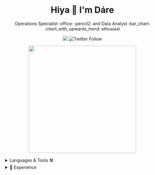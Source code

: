 <h1 align='center'>
Hiya 👋 I'm Dáre
</h1>

<p align='center'>
    Operations Specialist :office: :pencil2: and Data Analyst :bar_chart: :chart_with_upwards_trend: ethusiast
  </p>
 
 <p align='center'>
  
  <a href="https://www.linkedin.com/in/dsoniran/">
  <img src="https://img.shields.io/badge/dsoniran-0077B5?style=flat&logo=Linkedin&logoColor=white"/></a>
<img alt="Twitter Follow" src="https://img.shields.io/twitter/follow/DareSheSaidIt?style=social">

</p>
  
  
<p align='center'>
  <a href="#"><img src="https://github-readme-stats.vercel.app/api?username=dsoniran&show_icons=true&count_private=true&theme=radical" width="350"></a>
</p>

<details>
  
  <summary> Languages & Tools 🛠 </summary>

<br/> <img alt="Excel" src="https://img.shields.io/badge/Office-Microsoft Excel-%231D6F42">
<br/> <img alt="MySQL" src="https://img.shields.io/badge/Database-MySQL-%23F29111">
<br/> <img alt="Salesforce" src="https://img.shields.io/badge/Database-Salesforce-%231798c1">
<br/> <img alt="Tableau" src="https://img.shields.io/badge/Analytics-Tableau-%232FBEBE">
<br/> <img alt="Python" src="https://img.shields.io/badge/Language-Python-%234B8BBE">
<br/> <img alt="HTML5" src="https://img.shields.io/badge/Language-HTML5-%23e34c26">
<br/> <img alt="CSS" src="https://img.shields.io/badge/Language-CSS-%23264de4">
<br/> <img alt="Jupyter" src="https://img.shields.io/badge/Framework-Jupyter-%23ce5c00">
<br/> <img alt="Flask" src="https://img.shields.io/badge/Framework-Flask-%23ff0000">
<br/> <img alt="PowerBI" src="https://img.shields.io/badge/Framework-PowerBI-yellow">
<br/> <img alt="Google CLoud" src="https://img.shields.io/badge/Cloud-Google Cloud-%234285F4">
<br/> <img alt="Pycharm" src="https://img.shields.io/badge/IDE-Pycharm-%23000000">
</details>

<details>
  
  <summary>📃 Experience </summary>

<img align="right" src="https://img.shields.io/badge/FormAssembly-0F3751?logo=FormAssembly&logoColor=white" />
<img align="right" src="https://img.shields.io/badge/Salesforce-1798c1?logo=salesforce&logoColor=white" />
<img align="right" src="https://img.shields.io/badge/Microsoft%20Excel-217346?logo=microsoft-excel&logoColor=white" />
  
- 👨‍💻 **Data Collection and Data Engineering**\
📆 Aug-Oct 2020\
📍 *Configuration of FormAssembly surveys with automated filtering into Salesforce reports and dashboards*

  <br/> 
  
<img align="right" src="https://img.shields.io/badge/Github-181717?logo=github&logoColor=white" />
<img align="right" src="https://img.shields.io/badge/css3-1572B6?logo=css3&logoColor=white" />
<img align="right" src="https://img.shields.io/badge/html5-E34F26?logo=html5&logoColor=white" />
<img align="right" src="https://img.shields.io/badge/Python-3776AB?logo=python&logoColor=white" />
<img align="right" src="https://img.shields.io/badge/PyCharm-000000?logo=pycharm&logoColor=white" />

- 👨‍💻 **Data Analysis and Modelling**\
📆 March 2021\
📍 *Spreadsheet analysis and modelling with visualisations uploaded onto Flask*

  <br/> 
 
<img align="right" src="https://img.shields.io/badge/Microsoft%20Excel-217346?logo=microsoft-excel&logoColor=white" />
<img align="right" src="https://img.shields.io/badge/Microsoft%20Office-D83B01?logo=microsoft-office&logoColor=white" />

  - 👨‍💻 **Data Analytics and visualisations with Excel**\
📆 In progress\
📍 *Revenue forecast projections using Excel*

  <br/> 
  
<img align="right" src="https://img.shields.io/badge/Python-3776AB?logo=python&logoColor=white" />
<img align="right" src="https://img.shields.io/badge/Jupyter-ce5c00?logo=jupyter&logoColor=white" />
  
- 👨‍💻 **Data Analytics and visualisations with Python**\
📆 In progress\
📍 *Strategic development of fundraising pipeline*

</details>
<!--
**dsoniran/dsoniran** is a ✨ _special_ ✨ repository because its `README.md` (this file) appears on your GitHub profile.

Here are some ideas to get you started:

- 🔭 I’m currently working on ...
- 🌱 I’m currently learning ...
- 👯 I’m looking to collaborate on ...
- 🤔 I’m looking for help with ...
- 💬 Ask me about ...
- 📫 How to reach me: ...
- 😄 Pronouns: ...
- ⚡ Fun fact: ...
-->

<!-- RESOURCES

GitHub docu - https://docs.github.com/en/github/setting-up-and-managing-your-github-profile/customizing-your-profile/managing-your-profile-readme
Badges - https://www.shields.io/ 
Emoticons Cheat Sheet - https://www.webfx.com/tools/emoji-cheat-sheet/
GitHub Readme Stats - https://github.com/anuraghazra/github-readme-stats
Example profiles - https://dev.to/diogorodrigues/creating-amazing-github-profiles-readme-5h31

Special thanks to Andrea and Alexandre - https://github.com/andreamussap and https://github.com/alexandresanlim

-->
